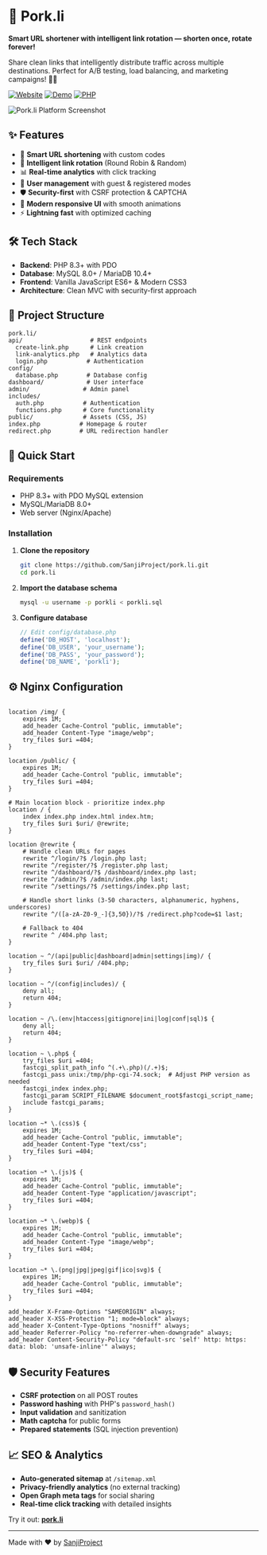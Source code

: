 # 🐷 Pork.li

**Smart URL shortener with intelligent link rotation — shorten once, rotate forever!**

Share clean links that intelligently distribute traffic across multiple destinations. Perfect for A/B testing, load balancing, and marketing campaigns! 🚀🐷

[![Website](https://img.shields.io/badge/Website-pork.li-FF1493?style=for-the-badge)](https://pork.li)
[![Demo](https://img.shields.io/badge/Live_Demo-pork.li-FF1493?style=for-the-badge&logo=globe)](https://pork.li)
[![PHP](https://img.shields.io/badge/PHP-8.3+-777BB4?style=for-the-badge&logo=php)](https://php.net)

![Pork.li Platform Screenshot](https://pork.li/img/screenshot.png)

## ✨ Features
- 🔗 **Smart URL shortening** with custom codes
- 🔄 **Intelligent link rotation** (Round Robin & Random)
- 📊 **Real-time analytics** with click tracking
- 👤 **User management** with guest & registered modes  
- 🛡️ **Security-first** with CSRF protection & CAPTCHA
- 🎨 **Modern responsive UI** with smooth animations
- ⚡ **Lightning fast** with optimized caching

## 🛠️ Tech Stack
- **Backend**: PHP 8.3+ with PDO
- **Database**: MySQL 8.0+ / MariaDB 10.4+
- **Frontend**: Vanilla JavaScript ES6+ & Modern CSS3
- **Architecture**: Clean MVC with security-first approach

## 📁 Project Structure
```
pork.li/
api/                   # REST endpoints
  create-link.php      # Link creation
  link-analytics.php   # Analytics data
  login.php           # Authentication
config/
  database.php        # Database config
dashboard/            # User interface
admin/               # Admin panel
includes/
  auth.php           # Authentication
  functions.php      # Core functionality
public/              # Assets (CSS, JS)
index.php           # Homepage & router
redirect.php        # URL redirection handler
```

## 🚀 Quick Start

### Requirements
- PHP 8.3+ with PDO MySQL extension
- MySQL/MariaDB 8.0+
- Web server (Nginx/Apache)

### Installation
1. **Clone the repository**
   ```bash
   git clone https://github.com/SanjiProject/pork.li.git
   cd pork.li
   ```

2. **Import the database schema**
   ```bash
   mysql -u username -p porkli < porkli.sql
   ```

3. **Configure database**
   ```php
   // Edit config/database.php
   define('DB_HOST', 'localhost');
   define('DB_USER', 'your_username');
   define('DB_PASS', 'your_password');
   define('DB_NAME', 'porkli');
   ```


## ⚙️ Nginx Configuration

```nginx

location /img/ {
    expires 1M;
    add_header Cache-Control "public, immutable";
    add_header Content-Type "image/webp";
    try_files $uri =404;
}

location /public/ {
    expires 1M;
    add_header Cache-Control "public, immutable";
    try_files $uri =404;
}

# Main location block - prioritize index.php
location / {
    index index.php index.html index.htm;
    try_files $uri $uri/ @rewrite;
}

location @rewrite {
    # Handle clean URLs for pages
    rewrite ^/login/?$ /login.php last;
    rewrite ^/register/?$ /register.php last;
    rewrite ^/dashboard/?$ /dashboard/index.php last;
    rewrite ^/admin/?$ /admin/index.php last;
    rewrite ^/settings/?$ /settings/index.php last;
    
    # Handle short links (3-50 characters, alphanumeric, hyphens, underscores)
    rewrite ^/([a-zA-Z0-9_-]{3,50})/?$ /redirect.php?code=$1 last;
    
    # Fallback to 404
    rewrite ^ /404.php last;
}

location ~ ^/(api|public|dashboard|admin|settings|img)/ {
    try_files $uri $uri/ /404.php;
}

location ~ ^/(config|includes)/ {
    deny all;
    return 404;
}

location ~ /\.(env|htaccess|gitignore|ini|log|conf|sql)$ {
    deny all;
    return 404;
}

location ~ \.php$ {
    try_files $uri =404;
    fastcgi_split_path_info ^(.+\.php)(/.+)$;
    fastcgi_pass unix:/tmp/php-cgi-74.sock;  # Adjust PHP version as needed
    fastcgi_index index.php;
    fastcgi_param SCRIPT_FILENAME $document_root$fastcgi_script_name;
    include fastcgi_params;
}

location ~* \.(css)$ {
    expires 1M;
    add_header Cache-Control "public, immutable";
    add_header Content-Type "text/css";
    try_files $uri =404;
}

location ~* \.(js)$ {
    expires 1M;
    add_header Cache-Control "public, immutable";
    add_header Content-Type "application/javascript";
    try_files $uri =404;
}

location ~* \.(webp)$ {
    expires 1M;
    add_header Cache-Control "public, immutable";
    add_header Content-Type "image/webp";
    try_files $uri =404;
}

location ~* \.(png|jpg|jpeg|gif|ico|svg)$ {
    expires 1M;
    add_header Cache-Control "public, immutable";
    try_files $uri =404;
}

add_header X-Frame-Options "SAMEORIGIN" always;
add_header X-XSS-Protection "1; mode=block" always;
add_header X-Content-Type-Options "nosniff" always;
add_header Referrer-Policy "no-referrer-when-downgrade" always;
add_header Content-Security-Policy "default-src 'self' http: https: data: blob: 'unsafe-inline'" always;

```

## 🛡️ Security Features

- **CSRF protection** on all POST routes
- **Password hashing** with PHP's `password_hash()`
- **Input validation** and sanitization
- **Math captcha** for public forms
- **Prepared statements** (SQL injection prevention)

## 📈 SEO & Analytics

- **Auto-generated sitemap** at `/sitemap.xml`
- **Privacy-friendly analytics** (no external tracking)
- **Open Graph meta tags** for social sharing
- **Real-time click tracking** with detailed insights

Try it out: **[pork.li](https://pork.li)**

---

Made with ❤️ by [SanjiProject](https://github.com/SanjiProject)

